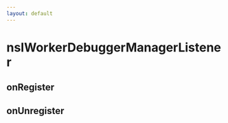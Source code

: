 ```yaml
---
layout: default
---
```


# nsIWorkerDebuggerManagerListener #

## onRegister ##

## onUnregister ##
